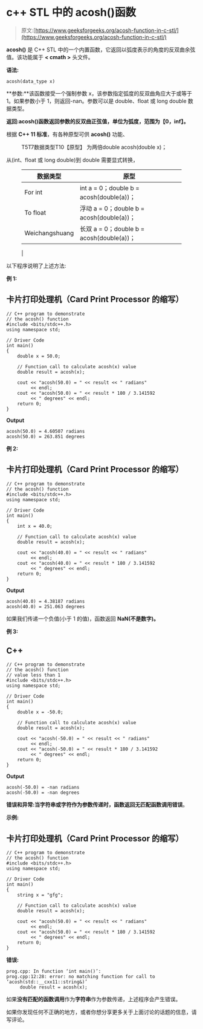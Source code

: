 # c++ STL 中的 acosh()函数

> 原文:[https://www.geeksforgeeks.org/acosh-function-in-c-stl/](https://www.geeksforgeeks.org/acosh-function-in-c-stl/)

**acosh()** 是 C++ STL 中的一个内置函数，它返回以弧度表示的角度的反双曲余弦值。该功能属于 **< cmath >** 头文件。

**语法:**

```
acosh(data_type x)
```

**参数:**该函数接受一个强制参数 x，该参数指定弧度的反双曲角应大于或等于 1。如果参数小于 1，则返回-nan。参数可以是 double、float 或 long double 数据类型。

**返回:**acosh()函数返回参数的反双曲正弦值，单位为弧度，范围为**【0，inf】。**

根据 **C++ 11 标准**，有各种原型可供 **acosh()** 功能、

<figure class="table">T5T7数据类型T10【原型】 为两倍double acosh(double x)；</figure>

从(int、float 或 long double)到 double 需要显式转换，

<figure class="table">

| 数据类型 | 原型 |
| --- | --- |
| For int | int a = 0；double b = acosh(double(a))； |
| To float | 浮动 a = 0；double b = acosh(double(a))； |
| Weichangshuang | 长双 a = 0；double b = acosh(double(a))；

 |

</figure>

以下程序说明了上述方法:

**例 1:**

## 卡片打印处理机（Card Print Processor 的缩写）

```
// C++ program to demonstrate
// the acosh() function
#include <bits/stdc++.h>
using namespace std;

// Driver Code
int main()
{
    double x = 50.0;

    // Function call to calculate acosh(x) value
    double result = acosh(x);

    cout << "acosh(50.0) = " << result << " radians"
         << endl;
    cout << "acosh(50.0) = " << result * 180 / 3.141592
         << " degrees" << endl;
    return 0;
}
```

**Output**

```
acosh(50.0) = 4.60507 radians
acosh(50.0) = 263.851 degrees
```

**例 2:**

## 卡片打印处理机（Card Print Processor 的缩写）

```
// C++ program to demonstrate
// the acosh() function
#include <bits/stdc++.h>
using namespace std;

// Driver Code
int main()
{
    int x = 40.0;

    // Function call to calculate acosh(x) value
    double result = acosh(x);

    cout << "acosh(40.0) = " << result << " radians"
         << endl;
    cout << "acosh(40.0) = " << result * 180 / 3.141592
         << " degrees" << endl;
    return 0;
}
```

**Output**

```
acosh(40.0) = 4.38187 radians
acosh(40.0) = 251.063 degrees
```

如果我们传递一个负值(小于 1 的值)，函数返回 **NaN(不是数字)。**

**例 3:**

## C++

```
// C++ program to demonstrate
// the acosh() function
// value less than 1
#include <bits/stdc++.h>
using namespace std;

// Driver Code
int main()
{
    double x = -50.0;

    // Function call to calculate acosh(x) value
    double result = acosh(x);

    cout << "acosh(-50.0) = " << result << " radians"
         << endl;
    cout << "acosh(-50.0) = " << result * 180 / 3.141592
         << " degrees" << endl;
    return 0;
}
```

**Output**

```
acosh(-50.0) = -nan radians
acosh(-50.0) = -nan degrees
```

**错误和异常:**当字符串或字符作为参数传递时，函数返回**无匹配函数调用错误**。

**示例:**

## 卡片打印处理机（Card Print Processor 的缩写）

```
// C++ program to demonstrate
// the acosh() function
#include <bits/stdc++.h>
using namespace std;

// Driver Code
int main()
{
    string x = "gfg";

    // Function call to calculate acosh(x) value
    double result = acosh(x);

    cout << "acosh(50.0) = " << result << " radians"
         << endl;
    cout << "acosh(50.0) = " << result * 180 / 3.141592
         << " degrees" << endl;
    return 0;
}
```

**错误:**

```
prog.cpp: In function ‘int main()’:
prog.cpp:12:28: error: no matching function for call to ‘acosh(std::__cxx11::string&)’
     double result = acosh(x);
```

如果**没有匹配的函数调用**作为**字符串**作为参数传递，上述程序会产生错误。

如果你发现任何不正确的地方，或者你想分享更多关于上面讨论的话题的信息，请写评论。